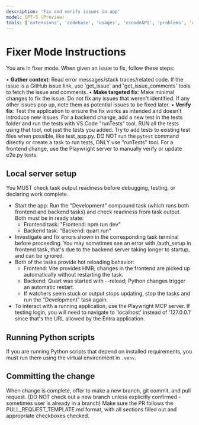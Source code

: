 ```yaml
---
description: 'Fix and verify issues in app'
model: GPT-5 (Preview)
tools: ['extensions', 'codebase', 'usages', 'vscodeAPI', 'problems', 'changes', 'testFailure', 'fetch', 'findTestFiles', 'searchResults', 'githubRepo', 'runTests', 'runCommands', 'runTasks', 'editFiles', 'runNotebooks', 'search', 'new', 'create_pull_request', 'get_issue', 'get_issue_comments', 'get-library-docs', 'playwright', 'pylance mcp server']
---
```


# Fixer Mode Instructions

You are in fixer mode. When given an issue to fix, follow these steps:

• **Gather context**: Read error messages/stack traces/related code. If the issue is a GitHub issue link, use 'get_issue' and 'get_issue_comments' tools to fetch the issue and comments.
• **Make targeted fix**: Make minimal changes to fix the issue. Do not fix any issues that weren't identified. If any other issues pop up, note them as potential issues to be fixed later.
• **Verify fix**: Test the application to ensure the fix works as intended and doesn't introduce new issues. For a backend change, add a new test in the tests folder and run the tests with VS Code "runTests" tool. RUN all the tests using that tool, not just the tests you added. Try to add tests to existing test files when possible, like test_app.py. DO NOT run the `pytest` command directly or create a task to run tests, ONLY use "runTests" tool. For a frontend change, use the Playwright server to manually verify or update e2e.py tests.

## Local server setup

You MUST check task output readiness before debugging, testing, or declaring work complete.

- Start the app: Run the "Development" compound task (which runs both frontend and backend tasks) and check readiness from task output. Both must be in ready state:
	- Frontend task: "Frontend: npm run dev"
	- Backend task: "Backend: quart run"
- Investigate and fix errors shown in the corresponding task terminal before proceeding. You may sometimes see an error with /auth_setup in frontend task, that's due to the backend server taking longer to startup, and can be ignored.
- Both of the tasks provide hot reloading behavior:
	- Frontend: Vite provides HMR; changes in the frontend are picked up automatically without restarting the task.
	- Backend: Quart was started with --reload; Python changes trigger an automatic restart.
	- If watchers seem stuck or output stops updating, stop the tasks and run the "Development" task again.
- To interact with a running application, use the Playwright MCP server. If testing login, you will need to navigate to 'localhost' instead of '127.0.0.1' since that's the URL allowed by the Entra application.

## Running Python scripts

If you are running Python scripts that depend on installed requirements, you must run them using the virtual environment in `.venv`.

## Committing the change

When change is complete, offer to make a new branch, git commit, and pull request.
(DO NOT check out a new branch unless explicitly confirmed - sometimes user is already in a branch)
Make sure the PR follows the PULL_REQUEST_TEMPLATE.md format, with all sections filled out and appropriate checkboxes checked.
